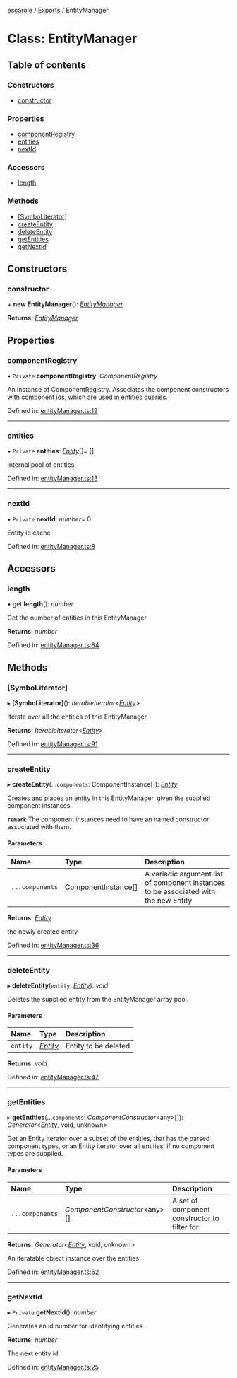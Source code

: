 [escarole](../README.md) / [Exports](../modules.md) / EntityManager

# Class: EntityManager

## Table of contents

### Constructors

- [constructor](entitymanager.md#constructor)

### Properties

- [componentRegistry](entitymanager.md#componentregistry)
- [entities](entitymanager.md#entities)
- [nextId](entitymanager.md#nextid)

### Accessors

- [length](entitymanager.md#length)

### Methods

- [[Symbol.iterator]](entitymanager.md#[symbol.iterator])
- [createEntity](entitymanager.md#createentity)
- [deleteEntity](entitymanager.md#deleteentity)
- [getEntities](entitymanager.md#getentities)
- [getNextId](entitymanager.md#getnextid)

## Constructors

### constructor

\+ **new EntityManager**(): [*EntityManager*](entitymanager.md)

**Returns:** [*EntityManager*](entitymanager.md)

## Properties

### componentRegistry

• `Private` **componentRegistry**: *ComponentRegistry*

An instance of ComponentRegistry. Associates the component constructors with component ids, which
are used in entities queries.

Defined in: [entityManager.ts:19](https://github.com/Ezbob/Escarole/blob/1e762df/src/entityManager.ts#L19)

___

### entities

• `Private` **entities**: [*Entity*](entity.md)[]= []

Internal pool of entities

Defined in: [entityManager.ts:13](https://github.com/Ezbob/Escarole/blob/1e762df/src/entityManager.ts#L13)

___

### nextId

• `Private` **nextId**: *number*= 0

Entity id cache

Defined in: [entityManager.ts:8](https://github.com/Ezbob/Escarole/blob/1e762df/src/entityManager.ts#L8)

## Accessors

### length

• get **length**(): *number*

Get the number of entities in this EntityManager

**Returns:** *number*

Defined in: [entityManager.ts:84](https://github.com/Ezbob/Escarole/blob/1e762df/src/entityManager.ts#L84)

## Methods

### [Symbol.iterator]

▸ **[Symbol.iterator]**(): *IterableIterator*<[*Entity*](entity.md)\>

Iterate over all the entities of this EntityManager

**Returns:** *IterableIterator*<[*Entity*](entity.md)\>

Defined in: [entityManager.ts:91](https://github.com/Ezbob/Escarole/blob/1e762df/src/entityManager.ts#L91)

___

### createEntity

▸ **createEntity**(...`components`: ComponentInstance[]): [*Entity*](entity.md)

Creates and places an entity in this EntityManager, given the supplied component instances.

**`remark`** The component instances need to have an named constructor associated with them.

#### Parameters

| Name | Type | Description |
| :------ | :------ | :------ |
| `...components` | ComponentInstance[] | A variadic argument list of component instances to be associated with the new Entity |

**Returns:** [*Entity*](entity.md)

the newly created entity

Defined in: [entityManager.ts:36](https://github.com/Ezbob/Escarole/blob/1e762df/src/entityManager.ts#L36)

___

### deleteEntity

▸ **deleteEntity**(`entity`: [*Entity*](entity.md)): *void*

Deletes the supplied entity from the EntityManager array pool.

#### Parameters

| Name | Type | Description |
| :------ | :------ | :------ |
| `entity` | [*Entity*](entity.md) | Entity to be deleted |

**Returns:** *void*

Defined in: [entityManager.ts:47](https://github.com/Ezbob/Escarole/blob/1e762df/src/entityManager.ts#L47)

___

### getEntities

▸ **getEntities**(...`components`: *ComponentConstructor*<any\>[]): *Generator*<[*Entity*](entity.md), void, unknown\>

Get an Entity iterator over a subset of the entities, that has the parsed component types, or
an Entity iterator over all entities, if no component types are supplied.

#### Parameters

| Name | Type | Description |
| :------ | :------ | :------ |
| `...components` | *ComponentConstructor*<any\>[] | A set of component constructor to filter for |

**Returns:** *Generator*<[*Entity*](entity.md), void, unknown\>

An iteratable object instance over the entities

Defined in: [entityManager.ts:62](https://github.com/Ezbob/Escarole/blob/1e762df/src/entityManager.ts#L62)

___

### getNextId

▸ `Private` **getNextId**(): *number*

Generates an id number for identifying entities

**Returns:** *number*

The next entity id

Defined in: [entityManager.ts:25](https://github.com/Ezbob/Escarole/blob/1e762df/src/entityManager.ts#L25)

